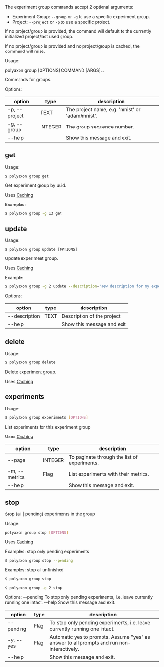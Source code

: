 The experiment group commands accept 2 optional arguments:

 * Experiment Group: `--group` or `-g`  to use a specific experiment group.
 * Project: `--project` or `-p` to use a specific project.

If no project/group is provided, the command will default to the currently initialized project/last used group.

If no project/group is provided and no project/group is cached, the command will raise.

Usage:

polyaxon group [OPTIONS] COMMAND [ARGS]...

Commands for groups.

Options:

option | type | description
-------|------|------------
  -p, --project | TEXT | The project name, e.g. 'mnist' or 'adam/mnist'.
  -g, --group | INTEGER | The group sequence number.
  --help |  | Show this message and exit.


## get

Usage:

```bash
$ polyaxon group get
```

Get experiment group by uuid.

Uses [Caching](/polyaxon_cli/introduction#Caching)

Examples:

```bash
$ polyaxon group -g 13 get
```

## update

Usage:

```
$ polyaxon group update [OPTIONS]
```

Update experiment group.

Uses [Caching](/polyaxon_cli/introduction#Caching)

Example:

```bash
$ polyaxon group -g 2 update --description="new description for my experiments"
```

Options:

option | type | description
-------|------|------------
  --description | TEXT | Description of the project
  --help | | Show this message and exit

## delete

Usage:

```bash
$ polyaxon group delete
```

Delete experiment group.

Uses [Caching](/polyaxon_cli/introduction#Caching)

## experiments

Usage:

```bash
$ polyaxon group experiments [OPTIONS]
```

List experiments for this experiment group

Uses [Caching](/polyaxon_cli/introduction#Caching)

option | type | description
-------|------|------------
  --page | INTEGER | To paginate through the list of experiments.
  -m, --metrics | Flag | List experiments with their metrics.
  --help | | Show this message and exit.

## stop

Stop [all | pending] experiments in the group

Usage: 

```bash
polyaxon group stop [OPTIONS]
```

Uses [Caching](/polyaxon_cli/introduction#Caching)


Examples: stop only pending experiments

```bash
$ polyaxon group stop --pending
```

Examples: stop all unfinished

```bash
$ polyaxon group stop
```

```bash
$ polyaxon group -g 2 stop
```

Options:
  --pending  To stop only pending experiments, i.e. leave currently running
             one intact.
  --help     Show this message and exit.

option | type | description
-------|------|------------
  --pending | Flag | To stop only pending experiments, i.e. leave currently running one intact.
  -y, --yes | Flag |  Automatic yes to prompts. Assume "yes" as answer to all prompts and run non-interactively.
  --help | | Show this message and exit.
